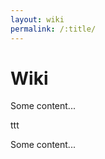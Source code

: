 ```yaml
---
layout: wiki
permalink: /:title/
---
```

# Wiki
<p>Some content...</p>
ttt
<p>Some content...</p>
